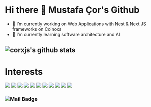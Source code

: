 # Hi there 👋 Mustafa Çor's Github
- 🔭 I’m currently working on Web Applications with Nest & Next JS frameworks on Coinoxs
- 🌱 I’m currently learning software architecture and AI
## ![corxjs's github stats](https://github-readme-stats.vercel.app/api?username=codercor&show_icons=true&theme=radical)


# Interests
[![](https://img.shields.io/badge/nest.js-1A1918?style=for-the-badge&logo=nestjs)]()
[![](https://img.shields.io/badge/Next.js-1A1918?style=for-the-badge&logo=next.js)]()
[![](https://img.shields.io/badge/javascript-1A1918?style=for-the-badge&logo=javascript)]()
[![](https://img.shields.io/badge/node.js-1A1918?style=for-the-badge&logo=node.js)]()
[![](https://img.shields.io/badge/react-1A1918?style=for-the-badge&logo=react)]()
[![](https://img.shields.io/badge/vue.js-1A1918?style=for-the-badge&logo=vue.js)]()
[![](https://img.shields.io/badge/vuetify-1A1918?style=for-the-badge&logo=vuetify)]()
[![](https://img.shields.io/badge/webrtc-1A1918?style=for-the-badge&logo=webrtc)]()
[![](https://img.shields.io/badge/aws-1A1918?style=for-the-badge&logo=amazon-aws)]()
[![](https://img.shields.io/badge/S3-critical?style=for-the-badge&logo=amazon-s3&logoColor=white)]()
[![](https://img.shields.io/badge/dynamodb-critical?style=for-the-badge&logo=amazon-dynamodb&logoColor=white)]()
### ![Mail Badge](https://img.shields.io/badge/mustafa.cor@outlook.com-blueviolet?style=for-the-badge&logo=microsoft&logoColor=white&link=mailto:mustafa.cor@outlook.com)
